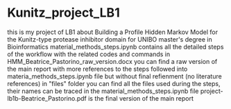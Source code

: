 # Kunitz_project_LB1
this is my project of LB1 about Building a Profile Hidden Markov Model for the Kunitz-type protease inhibitor domain for UNIBO master's degree in Bioinformatics
material_methods_steps.ipynb contains all the detailed steps of the workflow with the related codes and commands
in HMM_Beatrice_Pastorino_raw_version.docx you can find a raw version of the main report with more references to the steps followed into materia_methods_steps.ipynb file but without final refienment (no literature references)
in "files" folder you can find all the files used during the steps, their names can be traced in the material_methods_steps.ipynb file
project-lb1b-Beatrice_Pastorino.pdf is the final version of the main report 
